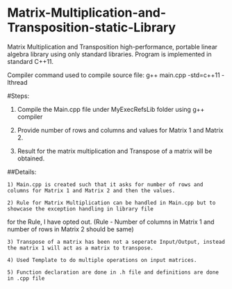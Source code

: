 # Matrix-Multiplication-and-Transposition-static-Library
Matrix Multiplication and Transposition high-performance, portable linear algebra library using only standard libraries. Program is implemented in standard C++11. 

Compiler command used to compile source file: g++ main.cpp -std=c++11 -lthread


#Steps:

1) Compile the Main.cpp file under MyExecRefsLib folder using g++ compiler

2) Provide number of rows and columns and values for Matrix 1 and Matrix 2.

3) Result for the matrix multiplication and Transpose of a matrix will be obtained.



##Details:

	1) Main.cpp is created such that it asks for number of rows and columns for Matrix 1 and Matrix 2 and then the values.

	2) Rule for Matrix Multiplication can be handled in Main.cpp but to showcase the exception handling in library file
for the Rule, I have opted out. (Rule - Number of columns in Matrix 1 and number of rows in Matrix 2 should be same)

	3) Transpose of a matrix has been not a seperate Input/Output, instead the matrix 1 will act as a matrix to transpose.

	4) Used Template to do multiple operations on input matrices.

	5) Function declaration are done in .h file and definitions are done in .cpp file


 
